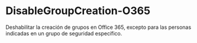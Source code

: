 # DisableGroupCreation-O365
Deshabilitar la creación de grupos en Office 365, excepto para las personas indicadas en un grupo de seguridad específico.
